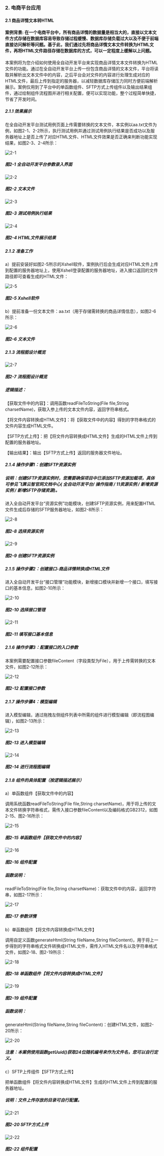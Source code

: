 ### 2. 电商平台应用

#### 2.1 商品详情文本转HTML

#### 案例背景: 在一个电商平台中，所有商品详情的数据量是相当大的，直接以文本文件方式存储在数据库容易导致存储过程缓慢、数据库存储负载过大以及不便于前端直接访问解析等问题。基于此，我们通过先将商品详情文本文件转换为HTML文件，再将HTML文件路径存储在数据库的方式，可以一定程度上缓解以上问题。

本案例将为您介绍如何使用全自动开发平台来实现商品详情文本文件转换为HTML文件的功能。通过在全自动开发平台上传一份包含商品详情的文本文件，平台将读取并解析出文本文件中的内容，之后平台会对文件的内容进行处理生成对应的HTML文件，最后上传到指定的服务器，以减轻数据库存储压力同时方便前端解析展示。案例仅用到了平台中的单函数组件、SFTP方式上传组件以及输出结果组件，通过绘制组件流程图并进行相关配置，便可以实现功能，整个过程简单快捷，节省了开发时间。

##### 2.1.1 效果展示

在全自动开发平台测试用例页面上传需要转换的文本文件，本实例以aa.txt文件为例，如图2-1、2-2所示，执行测试用例并通过测试用例执行结果是否成功以及服务器地址上是否上传了对应HTML文件、HTML文件效果是否正确来判断功能实现结果，如图2-3、2-4所示：

![2-1](https://www.feisuanyz.com/fsimage/alcj-image/tohtml/2_1.png)

##### 图2-1 全自动开发平台参数录入界面

![2-2](https://www.feisuanyz.com/fsimage/alcj-image/tohtml/2_2.png)

##### 图2-2 文本文件

![2-3](https://www.feisuanyz.com/fsimage/alcj-image/tohtml/2_3.png)

##### 图2-3 测试用例执行结果

![2-4](https://www.feisuanyz.com/fsimage/alcj-image/tohtml/2_4.png)

##### 图2-4 HTML文件展示结果

##### 2.1.2 准备工作

a）提前安装好如图2-5所示的Xshell软件，案例执行后会生成对应HTML文件上传到配置的服务器地址上，使用Xshell登录配置的服务器地址，进入接口返回的文件路径即可查看生成的HTML文件：

![2-5](https://www.feisuanyz.com/fsimage/alcj-image/tohtml/3_1.png)

##### 图2-5 Xshell软件

b）提前准备一份文本文件：aa.txt（用于存储需转换的商品详情信息），如图2-6所示：

![2-6](https://www.feisuanyz.com/fsimage/alcj-image/tohtml/3_2.png)

##### 图2-6 文本文件

##### 2.1.3 流程图设计概览

![2-7](https://www.feisuanyz.com/fsimage/alcj-image/tohtml/4_1.png)

##### 图2-7 流程图设计概览

##### 逻辑描述：

【获取文件中的内容】：调用函数readFileToString(File file,String charsetName)，获取入参上传的文本文件内容，返回字符串格式。

【将文件内容转换成HTML文件】：将【获取文件中的内容】得到的字符串格式的文件内容生成HTML文件。

【SFTP方式上传】：把【将文件内容转换成HTML文件】生成的HTML文件上传到配置的服务器地址。

【输出结果】：输出【SFTP方式上传】返回的服务器文件地址。

##### 2.1.4 操作步骤1：创建SFTP资源实例

##### 说明：创建SFTP资源实例时，您需要确保项目中已添加SFTP资源加载项，具体可参见飞算云智官网文档中心( 全自动开发平台/ 操作指南 / 11资源实例 / 新增资源实例 / 新增SFTP存储资源)。

进入全自动开发平台“资源实例”功能模块，创建SFTP资源实例，用来配置HTML文件生成后存储的SFTP服务器地址，如图2-8所示：

![2-8](https://www.feisuanyz.com/fsimage/alcj-image/tohtml/5_1.png)

##### 图2-8 选择资源实例

![2-9](https://www.feisuanyz.com/fsimage/alcj-image/tohtml/5_2.png)

##### 图2-9 创建SFTP资源实例

##### 2.1.5 操作步骤2：创建接口-商品详情转换成HTML文件

进入全自动开发平台“接口管理”功能模块，新增接口模块并新增一个接口，填写接口的基本信息，如图2-10所示：

![2-10](https://www.feisuanyz.com/fsimage/alcj-image/tohtml/5_3.png)

##### 图2-10 选择接口管理

![2-11](https://www.feisuanyz.com/fsimage/alcj-image/tohtml/5_4.png)

##### 图2-11 填写接口基本信息

##### 2.1.6 操作步骤3：配置接口的入口参数

本案例需要配置接口参数fileContent（字段类型为File），用于上传需转换的文本文件，如图2-12所示：

![2-12](https://www.feisuanyz.com/fsimage/alcj-image/tohtml/5_5.png)

##### 图2-12 配置接口参数

##### 2.1.7 操作步骤4：模型编辑

进入模型编辑，通过拖拽左侧组件列表中所需的组件进行模型编辑（即流程图编辑），如图2-13所示：

![2-13](https://www.feisuanyz.com/fsimage/alcj-image/tohtml/5_6.png)

##### 图2-13 进入模型编辑

![2-14](https://www.feisuanyz.com/fsimage/alcj-image/tohtml/5_7.png)

##### 图2-14 进行流程图编辑

##### 2.1.8 组件的具体配置（按逻辑描述展示）

a）单函数组件【获取文件中的内容】

调用系统函数readFileToString(File file,String charsetName)，用于将上传的文本文件转换字符串格式，需传入接口参数fileContent以及编码格式GB2312，如图2-15、图2-16所示：

![2-15](https://www.feisuanyz.com/fsimage/alcj-image/tohtml/5_8.png)

##### 图2-15 单函数组件【获取文件中的内容】

![2-16](https://www.feisuanyz.com/fsimage/alcj-image/tohtml/5_9.png)

##### 图2-16 组件配置

##### 函数说明：

readFileToString(File file,String charsetName)：获取文件中的内容，返回字符串，如图2-17所示：

![2-17](https://www.feisuanyz.com/fsimage/alcj-image/tohtml/5_32.png)

##### 图2-17 参数详情

b）单函数组件【将文件内容转换成HTML文件】

调用自定义函数generateHtml(String fileName,String fileContent)，用于将上一步得到的字符串格式文件转换成HTML文件，需传入HTML文件名以及字符串格式文件，如图2-18、图2-19所示：

![2-18](https://www.feisuanyz.com/fsimage/alcj-image/tohtml/5_10.png)

##### 图2-18 单函数组件【将文件内容转换成HTML文件】

![2-19](https://www.feisuanyz.com/fsimage/alcj-image/tohtml/5_11.png)

##### 图2-19 组件配置

##### 函数说明：

generateHtml(String fileName,String fileContent)：创建HTML文件，如图2-20所示：

![2-20](https://www.feisuanyz.com/fsimage/alcj-image/tohtml/5_33.png)

##### 注意：本案例使用函数getUuid()获取24位随机编号来作为文件名，您可以自行定义。

c）SFTP上传组件【SFTP方式上传】

把单函数组件【将文件内容转换成HTML文件】生成的HTML文件上传到配置的服务器地址。

##### 说明：文件上传存放的目录可自行配置。

![2-21](https://www.feisuanyz.com/fsimage/alcj-image/tohtml/5_12.png)

##### 图2-20 SFTP方式上传

![2-22](https://www.feisuanyz.com/fsimage/alcj-image/tohtml/5_13.png)

##### 图2-22 组件配置
